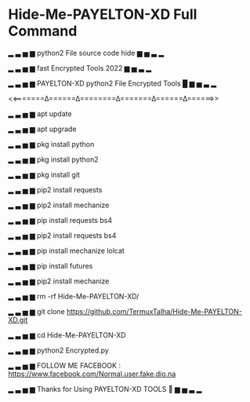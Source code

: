 # Hide-Me-PAYELTON-XD Full Command

▂ ▃ ▅ ▆ python2 File source code hide  ▆ ▅ ▃ ▂

▂ ▃ ▅ ▆   fast Encrypted Tools 2022  ▆ ▅ ▃ ▂

▂ ▃ ▅ ▆  PAYELTON-XD python2 File Encrypted Tools  █ ▆ ▅ ▃ ▂




<<=======∆======∆========∆=======∆======∆======>>

▂ ▃ ▅ ▆  apt update

▂ ▃ ▅ ▆ apt upgrade
 
▂ ▃ ▅ ▆  pkg install python

▂ ▃ ▅ ▆  pkg install python2

▂ ▃ ▅ ▆  pkg install git 

▂ ▃ ▅ ▆  pip2 install requests

▂ ▃ ▅ ▆  pip2 install mechanize

▂ ▃ ▅ ▆  pip install requests bs4

▂ ▃ ▅ ▆  pip2 install requests bs4

▂ ▃ ▅ ▆  pip install mechanize lolcat

▂ ▃ ▅ ▆  pip install futures

▂ ▃ ▅ ▆  pip2 install mechanize 

▂ ▃ ▅ ▆  rm -rf Hide-Me-PAYELTON-XD/

▂ ▃ ▅ ▆  git clone https://github.com/TermuxTalha/Hide-Me-PAYELTON-XD.git

▂ ▃ ▅ ▆  cd Hide-Me-PAYELTON-XD

▂ ▃ ▅ ▆  python2 Encrypted.py



 ▂ ▃ ▅ ▆ FOLLOW ME FACEBOOK : https://www.facebook.com/Normal.user.fake.dio.na


▂ ▃ ▅ ▆ Thanks for Using PAYELTON-XD TOOLS  🤠  ▆ ▅ ▃ ▂
